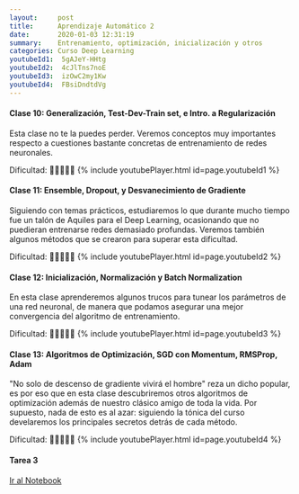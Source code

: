 ```yaml
---
layout:     post
title:      Aprendizaje Automático 2
date:       2020-01-03 12:31:19
summary:    Entrenamiento, optimización, inicialización y otros
categories: Curso Deep Learning
youtubeId1:  5gAJeY-HHtg
youtubeId2:  4cJlTns7noE
youtubeId3:  izOwC2my1Kw
youtubeId4:  FBsiDndtdVg
---
```


#### Clase 10: Generalización, Test-Dev-Train set, e Intro. a Regularización
Esta clase no te la puedes perder. Veremos conceptos muy importantes respecto a cuestiones bastante concretas de entrenamiento de redes neuronales.

Dificultad: :hatching_chick::hatching_chick::hatching_chick::egg::egg:
{% include youtubePlayer.html id=page.youtubeId1 %}


#### Clase 11: Ensemble, Dropout, y Desvanecimiento de Gradiente
Siguiendo con temas prácticos, estudiaremos lo que durante mucho tiempo fue un talón de Aquiles para el Deep Learning, ocasionando que no puedieran entrenarse redes demasiado profundas. Veremos también algunos métodos que se crearon para superar esta dificultad.

Dificultad: :hatching_chick::hatching_chick::hatching_chick::egg::egg:
{% include youtubePlayer.html id=page.youtubeId2 %}

#### Clase 12: Inicialización, Normalización y Batch Normalization
En esta clase aprenderemos algunos trucos para tunear los parámetros de una red neuronal, de manera que podamos asegurar una mejor convergencia del algoritmo de entrenamiento.

Dificultad: :hatching_chick::hatching_chick::hatching_chick::egg::egg:
{% include youtubePlayer.html id=page.youtubeId3 %}

#### Clase 13: Algoritmos de Optimización, SGD con Momentum, RMSProp, Adam
"No solo de descenso de gradiente vivirá el hombre" reza un dicho popular, es por eso que en esta clase descubriremos otros algoritmos de optimización además de nuestro clásico amigo de toda la vida. Por supuesto, nada de esto es al azar: siguiendo la tónica del curso develaremos los principales secretos detrás de cada método.

Dificultad: :hatching_chick::hatching_chick::hatching_chick::hatching_chick::hatching_chick:
{% include youtubePlayer.html id=page.youtubeId4 %}


#### Tarea 3 
[Ir al Notebook](https://colab.research.google.com/drive/1KT7X9npOInkBzPdgwdqjA76Sbc6ieM6P)